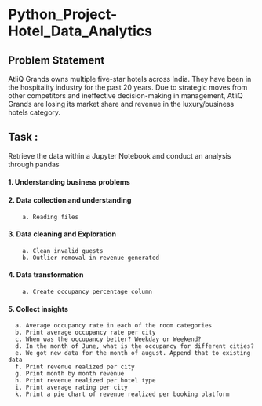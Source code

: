 # Python_Project-Hotel_Data_Analytics

## Problem Statement 

AtliQ Grands owns multiple five-star hotels across India. They have been in the hospitality industry for the past 20 years. Due to strategic moves from other competitors and ineffective decision-making in management, AtliQ Grands are losing its market share and revenue in the luxury/business hotels category.

## Task : 

Retrieve the data within a Jupyter Notebook and conduct an analysis through pandas 

#### 1. Understanding business problems 

#### 2. Data collection and understanding 
        a. Reading files 
        
#### 3. Data cleaning and Exploration 
        a. Clean invalid guests
        b. Outlier removal in revenue generated
  
#### 4. Data transformation 
        a. Create occupancy percentage column
  
#### 5. Collect insights 
      a. Average occupancy rate in each of the room categories
      b. Print average occupancy rate per city
      c. When was the occupancy better? Weekday or Weekend?
      d. In the month of June, what is the occupancy for different cities?
      e. We got new data for the month of august. Append that to existing data
      f. Print revenue realized per city
      g. Print month by month revenue
      h. Print revenue realized per hotel type
      i. Print average rating per city
      k. Print a pie chart of revenue realized per booking platform
